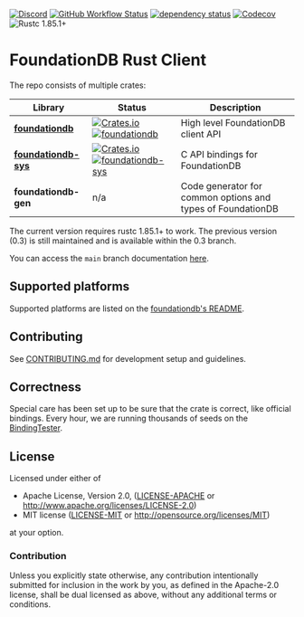 [![Discord](https://img.shields.io/discord/925467557903884349)](https://discord.gg/zkgtbtFfWY)
[![GitHub Workflow Status](https://img.shields.io/github/actions/workflow/status/foundationdb-rs/foundationdb-rs/ci.yml?branch=main)](https://github.com/foundationdb-rs/foundationdb-rs/actions)
[![dependency status](https://deps.rs/repo/github/foundationdb-rs/foundationdb-rs/status.svg)](https://deps.rs/repo/github/foundationdb-rs/foundationdb-rs)
[![Codecov](https://img.shields.io/codecov/c/github/foundationdb-rs/foundationdb-rs)](https://codecov.io/gh/foundationdb-rs/foundationdb-rs)
![Rustc 1.85.1+](https://img.shields.io/badge/rustc-1.85.1+-lightgrey)

# FoundationDB Rust Client

The repo consists of multiple crates:

| Library                                            | Status                                                                                                                                                                                                          | Description                                                 |
|----------------------------------------------------|-----------------------------------------------------------------------------------------------------------------------------------------------------------------------------------------------------------------|-------------------------------------------------------------|
| [**foundationdb**](foundationdb/README.md)         | [![Crates.io](https://img.shields.io/crates/v/foundationdb)](https://crates.io/crates/foundationdb) [![foundationdb](https://docs.rs/foundationdb/badge.svg)](https://docs.rs/foundationdb)                     | High level FoundationDB client API                          |
| [**foundationdb-sys**](foundationdb-sys/README.md) | [![Crates.io](https://img.shields.io/crates/v/foundationdb-sys)](https://crates.io/crates/foundationdb-sys) [![foundationdb-sys](https://docs.rs/foundationdb-sys/badge.svg)](https://docs.rs/foundationdb-sys) | C API bindings for FoundationDB                             |
| **foundationdb-gen**                               | n/a                                                                                                                                                                                                             | Code generator for common options and types of FoundationDB |

The current version requires rustc 1.85.1+ to work.
The previous version (0.3) is still maintained and is available within the 0.3 branch.

You can access the `main` branch documentation [here](https://foundationdb-rs.github.io/foundationdb-rs/foundationdb/index.html).

## Supported platforms

Supported platforms are listed on the [foundationdb's README](foundationdb/README.md).

## Contributing

See [CONTRIBUTING.md](CONTRIBUTING.md) for development setup and guidelines.

## Correctness

Special care has been set up to be sure that the crate is correct, like official bindings. Every hour, we are running thousands of seeds on the [BindingTester](https://github.com/apple/foundationdb/blob/master/bindings/bindingtester/spec/bindingApiTester.md).

## License

Licensed under either of

- Apache License, Version 2.0, ([LICENSE-APACHE](LICENSE-APACHE) or http://www.apache.org/licenses/LICENSE-2.0)
- MIT license ([LICENSE-MIT](LICENSE-MIT) or http://opensource.org/licenses/MIT)

at your option.

### Contribution

Unless you explicitly state otherwise, any contribution intentionally
submitted for inclusion in the work by you, as defined in the Apache-2.0
license, shall be dual licensed as above, without any additional terms or
conditions.
